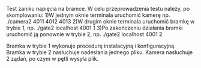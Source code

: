 Test zaniku napięcia na bramce.
W celu przeprowadzenia testu należy, po skomplowaniu:
1)W jednym oknie terminala uruchomić kamerę np. ./camera2 4011 4012 4013
2)W drugim oknie terminala uruchomić bramkę w trybie 1, np. ./gate2 localhost 4001 1
3)Po zakończeniu działania bramki uruchomić ją ponownie w trybie 2, np. ./gate2 localhost 4001 2


Bramka w trybie 1 wykonuje procedurę instalacyjną i konfiguracyjną.
Bramka w trybie 2 nasłuchuje nadesłania jednego pliku.
Kamera nasłuchuje 2 ządań, po czym w pętli wysyła plik.

